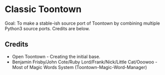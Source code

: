 # Classic Toontown
Goal: To make a stable-ish source port of Toontown by combining multiple Python3 source ports. Credits are below.

## Credits
* Open Toontown - Creating the initial base.
* Benjamin Frisby/John Cote/Ruby Lord/Frank/Nick/Little Cat/Ooowoo - Most of Magic Words System (Toontown-Magic-Word-Manager)
